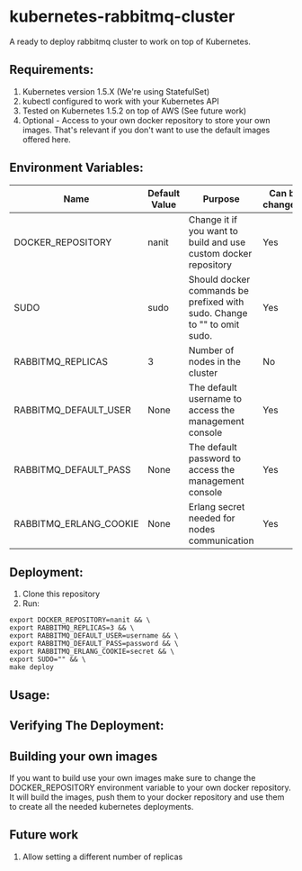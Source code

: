 # kubernetes-rabbitmq-cluster

A ready to deploy rabbitmq cluster to work on top of Kubernetes.

## Requirements:
1. Kubernetes version 1.5.X (We're using StatefulSet)
2. kubectl configured to work with your Kubernetes API
3. Tested on Kubernetes 1.5.2 on top of AWS (See future work)
4. Optional - Access to your own docker repository to store your own images. That's relevant if you don't want to use the default images offered here.

## Environment Variables:
| Name                     | Default Value | Purpose                                                                  | Can be changed? |
|--------------------------|---------------|--------------------------------------------------------------------------|-----------------|
| DOCKER_REPOSITORY        | nanit         | Change it if you want to build and use custom docker repository          | Yes             |
| SUDO                     | sudo          | Should docker commands be prefixed with sudo. Change to "" to omit sudo. | Yes             |
| RABBITMQ_REPLICAS        | 3             | Number of nodes in the cluster                                           | No              |
| RABBITMQ_DEFAULT_USER    | None          | The default username to access the management console                    | Yes             |
| RABBITMQ_DEFAULT_PASS    | None          | The default password to access the management console                    | Yes             |
| RABBITMQ_ERLANG_COOKIE   | None          | Erlang secret needed for nodes communication                             | Yes             |

## Deployment:
1. Clone this repository
2. Run:
```
export DOCKER_REPOSITORY=nanit && \
export RABBITMQ_REPLICAS=3 && \
export RABBITMQ_DEFAULT_USER=username && \
export RABBITMQ_DEFAULT_PASS=password && \
export RABBITMQ_ERLANG_COOKIE=secret && \
export SUDO="" && \
make deploy
```
## Usage:


## Verifying The Deployment:



## Building your own images
If you want to build use your own images make sure to change the DOCKER_REPOSITORY environment variable to your own docker repository.
It will build the images, push them to your docker repository and use them to create all the needed kubernetes deployments.

## Future work
1. Allow setting a different number of replicas

